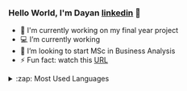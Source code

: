 <!--
**Thusi-fdo/Thusi-fdo** is a ✨ _special_ ✨ repository because its `README.md` (this file) appears on your GitHub profile.

Here are some ideas to get you started:

- 🔭 I’m currently working on ...
- 🌱 I’m currently learning ...
- 👯 I’m looking to collaborate on ...
- 🤔 I’m looking for help with ...
- 💬 Ask me about ...
- 📫 How to reach me: ...
- 😄 Pronouns: ...
- ⚡ Fun fact: ...
-->

### Hello World, I'm Dayan [linkedin] 👋

<!--  <img align="right" alt="GIF" src="https://github.com/arsentieva/arsentieva/blob/main/code.gif?raw=true" width="500" height="320" /> -->

- 🔭 I'm currently working on my final year project
- 💻 I’m currently working
- 🌱 I’m looking to start MSc in Business Analysis
- ⚡ Fun fact: watch this [URL]

<details>
  <summary>:zap: Most Used Languages</summary>
<img align="left" alt="Anna's GitHub Top Languages" src="https://github-readme-stats.vercel.app/api/top-langs/?username=arsentieva" />
</details>


[linkedin]: https://www.linkedin.com/in/dayanthusitha/ 
[URL]: https://youtu.be/fzI9FNjXQ0o
